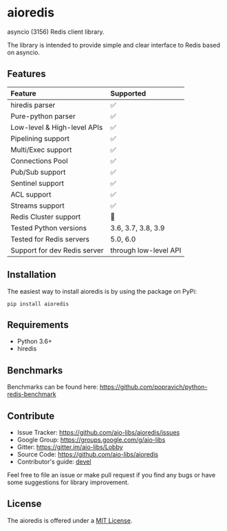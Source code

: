 # aioredis

asyncio (3156) Redis client library.

The library is intended to provide simple and clear interface to Redis
based on asyncio.

## Features

| Feature                      | Supported             |
|:-----------------------------|:----------------------|
| hiredis parser               |           ✅          |
| Pure-python parser           |           ✅          |
| Low-level & High-level APIs  |           ✅          |
| Pipelining support           |           ✅          |
| Multi/Exec support           |           ✅          |
| Connections Pool             |           ✅          |
| Pub/Sub support              |           ✅          |
| Sentinel support             |           ✅          |
| ACL support                  |           ✅          |
| Streams support              |           ✅          |
| Redis Cluster support        |           🚫          |
| Tested Python versions       | 3.6, 3.7, 3.8, 3.9    |
| Tested for Redis servers     | 5.0, 6.0              |
| Support for dev Redis server | through low-level API |


## Installation

The easiest way to install aioredis is by using the package on PyPi:

    pip install aioredis

## Requirements

-   Python 3.6+
-   hiredis

## Benchmarks

Benchmarks can be found here:
<https://github.com/popravich/python-redis-benchmark>

## Contribute

-   Issue Tracker: <https://github.com/aio-libs/aioredis/issues>
-   Google Group: <https://groups.google.com/g/aio-libs>
-   Gitter: <https://gitter.im/aio-libs/Lobby>
-   Source Code: <https://github.com/aio-libs/aioredis>
-   Contributor's guide: [devel](docs/devel.md)

Feel free to file an issue or make pull request if you find any bugs or
have some suggestions for library improvement.

## License

The aioredis is offered under a [MIT License](LICENSE).
